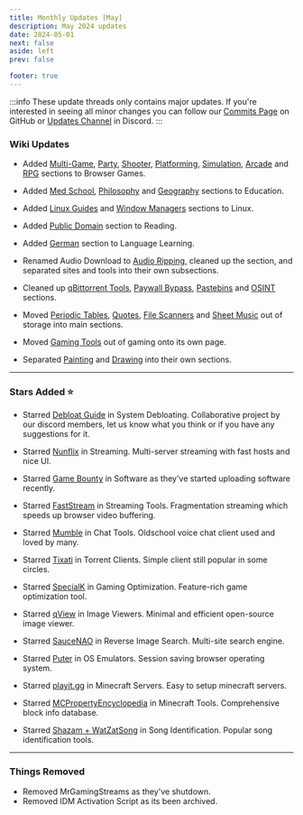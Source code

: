 ```yaml
---
title: Monthly Updates [May]
description: May 2024 updates
date: 2024-05-01
next: false
aside: left
prev: false

footer: true
---
```


<Post authors="nbats"/>

:::info
These update threads only contains major updates. If you're interested
in seeing all minor changes you can follow our
[Commits Page](https://github.com/fmhy/FMHYedit/commits/main) on GitHub or
[Updates Channel](https://redd.it/17f8msf) in Discord.
:::

### Wiki Updates

- Added [Multi-Game](https://fmhy.net/gamingpiracyguide#multi-game-sites),
  [Party](https://fmhy.net/gamingpiracyguide#party-games),
  [Shooter](https://fmhy.net/gamingpiracyguide#shooter),
  [Platforming](https://fmhy.net/gamingpiracyguide#platformer),
  [Simulation](https://fmhy.net/gamingpiracyguide#simulation),
  [Arcade](https://fmhy.net/gamingpiracyguide#arcade) and
  [RPG](https://fmhy.net/gamingpiracyguide#rpg) sections to Browser Games.

- Added [Med School](https://fmhy.net/edupiracyguide#med-school),
  [Philosophy](https://fmhy.net/edupiracyguide#philosophy) and
  [Geography](https://fmhy.net/edupiracyguide#geography-datasets) sections to
  Education.

- Added [Linux Guides](https://fmhy.net/linuxguide#linux-guides) and
  [Window Managers](https://fmhy.net/linuxguide#window-managers) sections to
  Linux.

- Added [Public Domain](https://fmhy.net/readingpiracyguide#public-domain)
  section to Reading.

- Added [German](https://fmhy.net/edupiracyguide#german) section to Language
  Learning.

- Renamed Audio Download to
  [Audio Ripping](https://fmhy.net/audiopiracyguide#audio-ripping), cleaned up
  the section, and separated sites and tools into their own subsections.

- Cleaned up
  [qBittorrent Tools](https://fmhy.net/torrentpiracyguide#qbittorrent-tools),
  [Paywall Bypass](https://fmhy.net/internet-tools#paywall-bypass),
  [Pastebins](https://fmhy.pages.dev/text-tools#pastebins) and
  [OSINT](https://fmhy.net/internet-tools#open-source-intelligence) sections.

- Moved [Periodic Tables](https://fmhy.net/edupiracyguide#periodic-tables),
  [Quotes](https://fmhy.net/edupiracyguide#quote-indexes),
  [File Scanners](https://fmhy.net/adblockvpnguide#file-scanners) and
  [Sheet Music](https://fmhy.net/audiopiracyguide#sheet-music) out of storage
  into main sections.

- Moved [Gaming Tools](https://fmhy.net/gaming-tools) out of gaming onto its own
  page.

- Separated [Painting](https://fmhy.net/img-tools#painting) and
  [Drawing](https://fmhy.net/img-tools#drawing) into their own sections.

---

### Stars Added ⭐

- Starred [Debloat Guide](https://fmhy.net/system-tools#system-debloating) in
  System Debloating. Collaborative project by our discord members, let us know
  what you think or if you have any suggestions for it.

- Starred [Nunflix](https://fmhy.net/videopiracyguide#multi-server) in
  Streaming. Multi-server streaming with fast hosts and nice UI.

- Starred [Game Bounty](https://fmhy.net/downloadpiracyguide#software-sites) in
  Software as they've started uploading software recently.

- Starred [FastStream](https://fmhy.net/videopiracyguide#helpful-sites-tools) in
  Streaming Tools. Fragmentation streaming which speeds up browser video
  buffering.

- Starred [Mumble](https://fmhy.net/internet-tools#chat-tools) in Chat Tools.
  Oldschool voice chat client used and loved by many.

- Starred [Tixati](https://fmhy.net/torrentpiracyguide#torrent-clients) in
  Torrent Clients. Simple client still popular in some circles.

- Starred [SpecialK](https://fmhy.net/gaming-tools#optimization-tools) in Gaming
  Optimization. Feature-rich game optimization tool.

- Starred [qView](https://fmhy.net/img-tools#image-viewers) in Image Viewers.
  Minimal and efficient open-source image viewer.

- Starred [SauceNAO](https://fmhy.net/img-tools#reverse-image-search) in Reverse
  Image Search. Multi-site search engine.

- Starred [Puter](https://fmhy.net/system-tools#os-emulators) in OS Emulators.
  Session saving browser operating system.

- Starred [playit.gg](https://fmhy.net/storage#minecraft-servers) in Minecraft
  Servers. Easy to setup minecraft servers.

- Starred
  [MCPropertyEncyclopedia](https://fmhy.net/gaming-tools#minecraft-tools) in
  Minecraft Tools. Comprehensive block info database.

- Starred
  [Shazam + WatZatSong](https://fmhy.net/audiopiracyguide#song-identification)
  in Song Identification. Popular song identification tools.

---

### Things Removed

- Removed MrGamingStreams as they've shutdown.
- Removed IDM Activation Script as its been archived.
